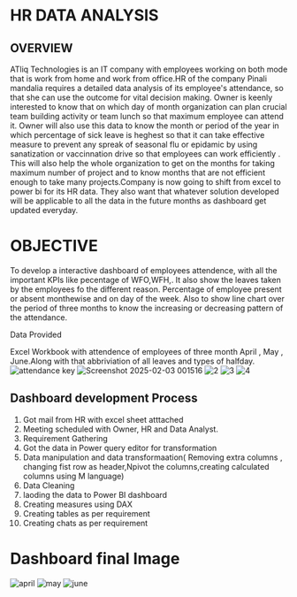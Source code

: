 # HR DATA ANALYSIS

## OVERVIEW

ATliq Technologies is an IT company with employees working on both mode that is work from home and work from office.HR of the company Pinali mandalia requires a detailed data analysis of its employee's attendance, so that she can use the outcome for vital decision making. 
Owner is keenly interested to know that on which day of month organization can plan crucial team building activity or team lunch so that maximum employee can attend it. Owner will also use this data to know the month or period of the year in which percentage of sick leave is heghest so that it can take effective measure to prevent any spreak of seasonal flu or epidamic by using sanatization or vaccinnation drive so that employees can work efficiently . 
This will also help the whole organization to get on the months for taking maximum number of project and to know months that are not efficient enough to take many projects.Company is now going to shift from excel to power bi for its HR data. They also want that whatever solution developed will be applicable to all the data in  the future months as dashboard get updated everyday.

# OBJECTIVE

To develop a interactive dashboard of employees attendence, with all the important KPIs like pecentage of WFO,WFH,. It also show the leaves taken by the employees fo the different reason. Percentage of employee present or absent monthewise and on day of the week. Also to show line chart over the period of three months to know the increasing or decreasing pattern of the attendance.

Data Provided

Excel Workbook with attendence of employees of three month April , May , June.Along with that abbriviation of all leaves and types of halfday.
![attendance key](https://github.com/user-attachments/assets/f04f7a1b-5659-4a56-9017-f25d37ecd5f5)
![Screenshot 2025-02-03 001516](https://github.com/user-attachments/assets/85dca319-eb97-454a-93dc-0bba9ccf479e)
![2](https://github.com/user-attachments/assets/450deef0-1dad-4128-add6-38503a9590db)
![3](https://github.com/user-attachments/assets/14a74a94-9d1d-4b93-9a00-01e7fb37d671)
![4](https://github.com/user-attachments/assets/5080178f-edb0-461f-96f6-e9a4160b174f)





## Dashboard development Process

1. Got mail from HR with excel sheet atttached
2. Meeting scheduled with Owner, HR and Data Analyst.
3. Requirement Gathering
4. Got the data in Power query editor for transformation
5. Data manipulation and data transformaation( Removing extra columns , changing fist row as header,Npivot the columns,creating calculated columns using M language)
6. Data Cleaning
7. laoding the data to Power BI dashboard
8. Creating measures using DAX
9. Creating tables as per requirement
10. Creating chats as per requirement

 # Dashboard final Image
 ![april](https://github.com/user-attachments/assets/ebc318ef-344c-4140-a036-bd79469b709a)
 ![may](https://github.com/user-attachments/assets/c6a1409f-5ac5-433f-abf8-6e96b765c029)
 ![june](https://github.com/user-attachments/assets/56944012-c1a6-4af3-b830-5b8492e59a4e)



 
